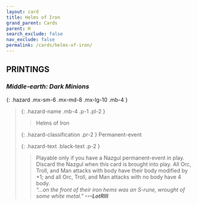 ```yaml
---
layout: card
title: Helms of Iron
grand_parent: Cards
parent: H
search_exclude: false
nav_exclude: false
permalink: /cards/helms-of-iron/
---
```


## PRINTINGS


### _Middle-earth: Dark Minions_

{: .hazard .mx-sm-6 .mx-md-8 .mx-lg-10 .mb-4 }
> {: .hazard-name .mb-4 .p-1 .pl-2 }
> > <div class="hazard-mp"></div>
> > <div class="card-name">Helms of Iron</div>
>
> {: .hazard-classification .pr-2 }
> Permanent-event
>
> {: .hazard-text .black-text .p-2 }
> > Playable only if you have a Nazgul permanent-event in play. Discard the Nazgul when this card is brought into play. All Orc, Troll, and Man attacks with body have their body modified by +1; and all Orc, Troll, and Man attacks with no body have 4 body. <br>_“...on the front of their iron hems was an S-rune, wrought of some white metal."_ ***---&#65279;LotRIII*** 
>

